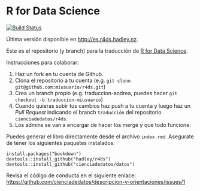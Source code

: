 # R for Data Science

[![Build Status](https://travis-ci.org/pachamaltese/r4ds.svg?branch=traduccion)](https://travis-ci.org/pachamaltese/r4ds)

Última versión disponible en http://es.r4ds.hadley.nz.

Este es el repositorio (y branch) para la traducción de [R for Data Science](http://r4ds.had.co.nz).

Instrucciones para colaborar:
1. Haz un fork en tu cuenta de Github.
2. Clona el repositorio a tu cuenta (e.g. `git clone git@github.com:miusuario/r4ds.git`)
3. Crea un branch propio (e.g. traduccion-andrea, puedes hacer `git checkout -b traduccion-miusuario`)
4. Cuando quieras subir tus cambios haz push a tu cuenta y luego haz un *Pull Request* indicando el branch `traducción` del repositorio `cienciadedatos/r4ds`.
5. Los admins se van a encargar de hacer los merge y que todo funcione.

Puedes generar el libro directamente desde el archivo `index.rmd`. Asegurate de tener los siguientes paquetes instalados:

```{r}
install.packages("bookdown")
devtools::install_github("hadley/r4ds")
devtools::install_github("cienciadedatos/datos")
```
Revisa el código de conducta en el siguiente enlace: https://github.com/cienciadedatos/descripcion-y-orientaciones/issues/1
